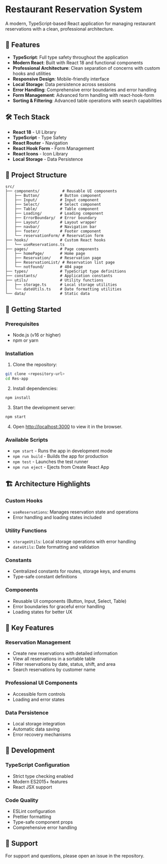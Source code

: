 # Restaurant Reservation System

A modern, TypeScript-based React application for managing restaurant reservations with a clean, professional architecture.

## 🚀 Features

- **TypeScript**: Full type safety throughout the application
- **Modern React**: Built with React 18 and functional components
- **Professional Architecture**: Clean separation of concerns with custom hooks and utilities
- **Responsive Design**: Mobile-friendly interface
- **Local Storage**: Data persistence across sessions
- **Error Handling**: Comprehensive error boundaries and error handling
- **Form Management**: Advanced form handling with react-hook-form
- **Sorting & Filtering**: Advanced table operations with search capabilities

## 🛠️ Tech Stack

- **React 18** - UI Library
- **TypeScript** - Type Safety
- **React Router** - Navigation
- **React Hook Form** - Form Management
- **React Icons** - Icon Library
- **Local Storage** - Data Persistence

## 📁 Project Structure

```
src/
├── components/          # Reusable UI components
│   ├── Button/         # Button component
│   ├── Input/          # Input component
│   ├── Select/         # Select component
│   ├── Table/          # Table component
│   ├── Loading/        # Loading component
│   ├── ErrorBoundary/  # Error boundary
│   ├── Layout/         # Layout wrapper
│   ├── navbar/         # Navigation bar
│   ├── footer/         # Footer component
│   └── reservationForm/ # Reservation form
├── hooks/              # Custom React hooks
│   └── useReservations.ts
├── pages/              # Page components
│   ├── homePage/       # Home page
│   ├── Reservation/    # Reservation page
│   ├── ReservationList/ # Reservation list page
│   └── notfound/       # 404 page
├── types/              # TypeScript type definitions
├── constants/          # Application constants
├── utils/              # Utility functions
│   ├── storage.ts      # Local storage utilities
│   └── dateUtils.ts    # Date formatting utilities
└── data/               # Static data
```

## 🚀 Getting Started

### Prerequisites

- Node.js (v16 or higher)
- npm or yarn

### Installation

1. Clone the repository:

```bash
git clone <repository-url>
cd Res-app
```

2. Install dependencies:

```bash
npm install
```

3. Start the development server:

```bash
npm start
```

4. Open [http://localhost:3000](http://localhost:3000) to view it in the browser.

### Available Scripts

- `npm start` - Runs the app in development mode
- `npm run build` - Builds the app for production
- `npm test` - Launches the test runner
- `npm run eject` - Ejects from Create React App

## 🏗️ Architecture Highlights

### Custom Hooks

- `useReservations`: Manages reservation state and operations
- Error handling and loading states included

### Utility Functions

- `storageUtils`: Local storage operations with error handling
- `dateUtils`: Date formatting and validation

### Constants

- Centralized constants for routes, storage keys, and enums
- Type-safe constant definitions

### Components

- Reusable UI components (Button, Input, Select, Table)
- Error boundaries for graceful error handling
- Loading states for better UX

## 🎨 Key Features

### Reservation Management

- Create new reservations with detailed information
- View all reservations in a sortable table
- Filter reservations by date, status, shift, and area
- Search reservations by customer name

### Professional UI Components

- Accessible form controls
- Loading and error states

### Data Persistence

- Local storage integration
- Automatic data saving
- Error recovery mechanisms

## 🔧 Development

### TypeScript Configuration

- Strict type checking enabled
- Modern ES2015+ features
- React JSX support

### Code Quality

- ESLint configuration
- Prettier formatting
- Type-safe component props
- Comprehensive error handling

## 🤝 Support

For support and questions, please open an issue in the repository.
